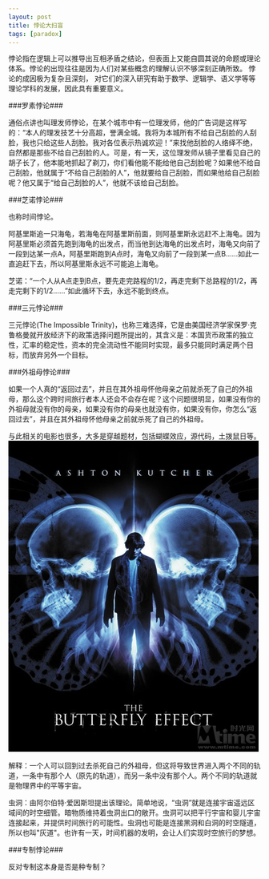 ```yaml
---
layout: post
title: 悖论大扫盲
tags: [paradox]
---
```


悖论指在逻辑上可以推导出互相矛盾之结论，但表面上又能自圆其说的命题或理论体系。悖论的出现往往是因为人们对某些概念的理解认识不够深刻正确所致。 悖论的成因极为复杂且深刻， 对它们的深入研究有助于数学、逻辑学、语义学等等理论学科的发展，因此具有重要意义。 

###罗素悖论###

通俗点讲也叫理发师悖论，在某个城市中有一位理发师，他的广告词是这样写的：“本人的理发技艺十分高超，誉满全城。我将为本城所有不给自己刮脸的人刮脸，我也只给这些人刮脸。我对各位表示热诚欢迎！”来找他刮脸的人络绎不绝，自然都是那些不给自己刮脸的人。可是，有一天，这位理发师从镜子里看见自己的胡子长了，他本能地抓起了剃刀，你们看他能不能给他自己刮脸呢？如果他不给自己刮脸，他就属于“不给自己刮脸的人”，他就要给自己刮脸，而如果他给自己刮脸呢？他又属于“给自己刮脸的人”，他就不该给自己刮脸。

###芝诺悖论###

也称时间悖论。


阿基里斯追一只海龟，若海龟在阿基里斯前面，则阿基里斯永远赶不上海龟。因为阿基里斯必须首先跑到海龟的出发点，而当他到达海龟的出发点时，海龟又向前了一段到达某一点A，阿基里斯跑到A点时，海龟又向前了一段到某一点B……如此一直追赶下去，所以阿基里斯永远不可能追上海龟。



芝诺：“一个人从A点走到B点，要先走完路程的1/2，再走完剩下总路程的1/2，再走完剩下的1/2……”如此循环下去，永远不能到终点。


###三元悖论###


三元悖论(The Impossible Trinity)，也称三难选择，它是由美国经济学家保罗·克鲁格曼就开放经济下的政策选择问题所提出的，其含义是：本国货币政策的独立性，汇率的稳定性，资本的完全流动性不能同时实现，最多只能同时满足两个目标，而放弃另外一个目标。


###外祖母悖论###

如果一个人真的“返回过去”，并且在其外祖母怀他母亲之前就杀死了自己的外祖母，那么这个跨时间旅行者本人还会不会存在呢？这个问题很明显，如果没有你的外祖母就没有你的母亲，如果没有你的母亲也就没有你，如果没有你，你怎么“返回过去”，并且在其外祖母怀他母亲之前就杀死了自己的外祖母。


与此相关的电影也很多，大多是穿越题材，包括蝴蝶效应，源代码，土拨鼠日等。
!['butterfly'](/images/butterfly.jpg)

解释：一个人可以回到过去杀死自己的外祖母，但这将导致世界进入两个不同的轨道，一条中有那个人（原先的轨道），而另一条中没有那个人。两个不同的轨道就是物理界中的平等宇宙。 


虫洞：由阿尔伯特·爱因斯坦提出该理论。简单地说，“虫洞”就是连接宇宙遥远区域间的时空细管。暗物质维持着虫洞出口的敞开。虫洞可以把平行宇宙和婴儿宇宙连接起来，并提供时间旅行的可能性。虫洞也可能是连接黑洞和白洞的时空隧道，所以也叫"灰道"。也许有一天，时间机器的发明，会让人们实现时空旅行的梦想。


###专制悖论###

反对专制这本身是否是种专制？






